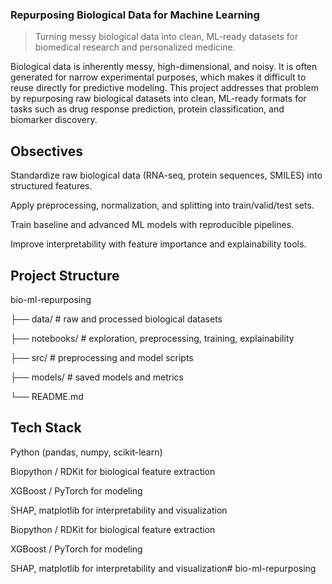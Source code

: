 ### Repurposing Biological Data for Machine Learning
> Turning messy biological data into clean, ML-ready datasets for biomedical research and personalized medicine.

Biological data is inherently messy, high-dimensional, and noisy. It is often generated for narrow experimental purposes, which makes it difficult to reuse directly for predictive modeling. This project addresses that problem by repurposing raw biological datasets into clean, ML-ready formats for tasks such as drug response prediction, protein classification, and biomarker discovery.

## Obsectives
Standardize raw biological data (RNA-seq, protein sequences, SMILES) into structured features.

Apply preprocessing, normalization, and splitting into train/valid/test sets.

Train baseline and advanced ML models with reproducible pipelines.

Improve interpretability with feature importance and explainability tools.

## Project Structure
bio-ml-repurposing

├── data/ # raw and processed biological datasets

├── notebooks/ # exploration, preprocessing, training, explainability

├── src/ # preprocessing and model scripts

├── models/ # saved models and metrics

└── README.md

## Tech Stack
Python (pandas, numpy, scikit-learn)

Biopython / RDKit for biological feature extraction

XGBoost / PyTorch for modeling

SHAP, matplotlib for interpretability and visualization

Biopython / RDKit for biological feature extraction

XGBoost / PyTorch for modeling

SHAP, matplotlib for interpretability and visualization# bio-ml-repurposing
